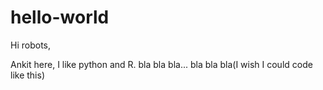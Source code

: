 # hello-world

Hi robots,

Ankit here, I like python and R.
bla bla bla... bla bla bla(I wish I could code like this)
